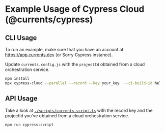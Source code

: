 # Example Usage of Cypress Cloud (@currents/cypress)

## CLI Usage

To run an example, make sure that you have an account at https://app.currents.dev (or Sorry Cypress instance).

Update `currents.config.js` with the `projectId` obtained from a cloud orchestration service.

```sh
npm install
npx cypress-cloud --parallel --record --key your_key  --ci-build-id hello-cypress-cloud
```

## API Usage

Take a look at [`./scripts/currents-script.ts`](./scripts/currents-script.ts) with the record key and the projectId you've obtained from a cloud orchestration service.

```sh
npm run cypress:script
```
